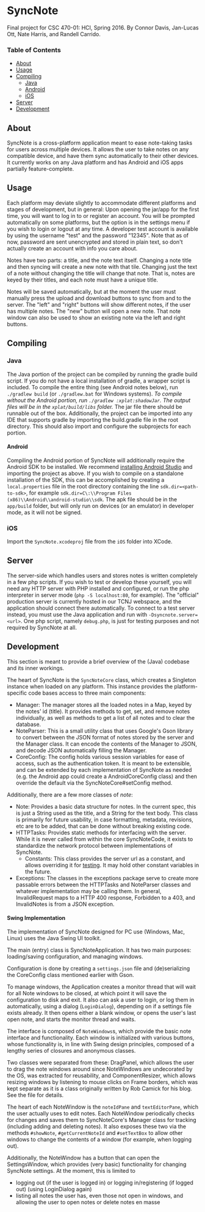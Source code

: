 # SyncNote
Final project for CSC 470-01: HCI, Spring 2016. By Connor Davis, Jan-Lucas Ott, Nate Harris, and Randell Carrido.

### Table of Contents
* [About](#about)
* [Usage](#usage)
* [Compiling](#compiling)
  * [Java](#java)
  * [Android](#android)
  * [iOS](#ios)
* [Server](#server)
* [Development](#development)

## About
SyncNote is a cross-platform application meant to ease note-taking tasks for users across multiple devices. It allows the user to take notes on any compatible device, and have them sync automatically to their other devices.
It currently works on any Java platform and has Android and iOS apps partially feature-complete.

## Usage
Each platform may deviate slightly to accommodate different platforms and stages of development, but in general:
Upon opening the jar/app for the first time, you will want to log in to or register an account. You will be prompted automatically on some platforms, but the option is in the settings menu if you wish to login or logout at any time. A developer test account is available by using the username "test" and the password "12345".
Note that as of now, password are sent unencrypted and stored in plain text, so don't actually create an account with info you care about.

Notes have two parts: a title, and the note text itself. Changing a note title and then syncing will create a new note with that tile. Changing just the text of a note without changing the title will change that note. That is, notes are keyed by their titles, and each note must have a unique title.

Notes will be saved automatically, but at the moment the user must manually press the upload and download buttons to sync from and to the server. The "left" and "right" buttons will show different notes, if the user has multiple notes. The "new" button will open a new note. That note window can also be used to show an existing note via the left and right buttons.

## Compiling

### Java
The Java portion of the project can be compiled by running the gradle build script. If you do not have a local installation of gradle, a wrapper script is included. To compile the entire thing (see Android notes below), run ```./gradlew build``` (or ```./gradlew.bat``` for Windows systems). *To compile without the Android portion, run ```./gradlew :xplat:shadowJar```. The output files will be in the ```xplat/build/libs``` folder.* The jar file there should be runnable out of the box.
Additionally, the project can be imported into any IDE that supports gradle by importing the build.gradle file in the root directory. This should also import and configure the subprojects for each portion.

#### Android
Compiling the Android portion of SyncNote will additionally require the Android SDK to be installed. We recommend [installing Android Studio](http://developer.android.com/sdk/installing/index.html) and importing the project as above.
If you wish to compile on a standalone installation of the SDK, this can be accomplished by creating a ```local.properties``` file in the root directory containing the line ```sdk.dir=<path-to-sdk>```, for example ```sdk.dir=C\:\\Program Files (x86)\\Android\\android-studio\\sdk```.
The apk file should be in the ```app/build``` folder, but will only run on devices (or an emulator) in developer mode, as it will not be signed.

### iOS
Import the ```SyncNote.xcodeproj``` file from the ```iOS``` folder into XCode.

## Server
The server-side which handles users and stores notes is written completely in a few php scripts. If you wish to test or develop these yourself, you will need any HTTP server with PHP installed and configured, or run the php interpreter in server mode (```php -S localhost:80```, for example).
The "official" production server is currently hosted in our TCNJ webspace, and the application should connect there automatically. To connect to a test server instead, you must use the Java application and run with ```-Dsyncnote.server=<url>```.
One php script, namely ```debug.php```, is just for testing purposes and not required by SyncNote at all.

## Development
This section is meant to provide a brief overview of the (Java) codebase and its inner workings.

The heart of SyncNote is the ```SyncNoteCore``` class, which creates a Singleton instance when loaded on any platform.
This instance provides the platform-specific code bases access to three main components:
* Manager: The manager stores all the loaded notes in a Map, keyed by the notes' id (title). It provides methods to get, set, and remove notes individually, as well as methods to get a list of all notes and to clear the database.
* NoteParser: This is a small utility class that uses Google's Gson library to convert between the JSON format of notes stored by the server and the Manager class. It can encode the contents of the Manager to JSON, and decode JSON automatically filling the Manager.
* CoreConfig: The config holds various session variables for ease of access, such as the authentication token. It is meant to be extensible, and can be extended by each implementation of SyncNote as needed (e.g. the Android app could create a AndroidCoreConfig class) and then override the default via the SyncNoteCore#setConfig method.

Additionally, there are a few more classes of *note*:
* Note: Provides a basic data structure for notes. In the current spec, this is just a String used as the title, and a String for the text body. This class is primarily for future usability, in case formatting, metadata, revisions, etc are to be added, that can be done without breaking existing code.
* HTTPTasks: Provides static methods for interfacing with the server. While it is never called from within the core SyncNoteCode, it exists to standardize the network protocol between implementations of SyncNote.
  * Constants: This class provides the server url as a constant, and allows overriding it for [testing](#server). It may hold other constant variables in the future.
* Exceptions: The classes in the exceptions package serve to create more passable errors between the HTTPTasks and NoteParser classes and whatever implementation may be calling them. In general, InvalidRequest maps to a HTTP 400 response, Forbidden to a 403, and InvalidNotes is from a JSON exception.

#### Swing Implementation

The implementation of SyncNote designed for PC use (Windows, Mac, Linux) uses the Java Swing UI toolkit.

The main (entry) class is SyncNoteApplication. It has two main purposes: loading/saving configuration, and managing windows.

Configuration is done by creating a ```settings.json``` file and (de)serializing the CoreConfig class mentioned earlier with Gson.

To manage windows, the Application creates a monitor thread that will wait for all Note windows to be closed, at which point it will save the configuration to disk and exit.
It also can ask a user to login, or log them in automatically, using a dialog (```LoginDialog```), depending on if a settings file exists already. It then opens either a blank window, or opens the user's last open note, and starts the monitor thread and waits.

The interface is composed of ```NoteWindows```s, which provide the basic note interface and functionality. Each window is initialized with various buttons, whose functionality is, in line with Swing design principles, composed of a lengthy series of closures and anonymous classes.

Two classes were separated from these: DragPanel, which allows the user to drag the note windows around since NoteWindows are undecorated by the OS, was extracted for reusability, and ComponentResizer, which allows resizing windows by listening to mouse clicks on Frame borders,
which was kept separate as it is a class originally written by Rob Camick for his blog. See the file for details.

The heart of each NoteWindow is the ```noteIdPane``` and ```textEditorPane```, which the user actually uses to edit notes. Each NoteWindow periodically checks for changes and saves them to SyncNoteCore's Manager class for tracking (including adding and deleting notes). It also exposes these two
via the methods ```#showNote```, ```#getCurrentNoteId``` and ```#setTextBox``` to allow other windows to change the contents of a window (for example, when logging out).

Additionally, the NoteWindow has a button that can open the SettingsWindow, which provides (very basic) functionality for changing SyncNote settings.
At the moment, this is limited to
* logging out (if the user is logged in) or logging in/registering (if logged out) (using LoginDialog again)
* listing all notes the user has, even those not open in windows, and allowing the user to open notes or delete notes en masse
